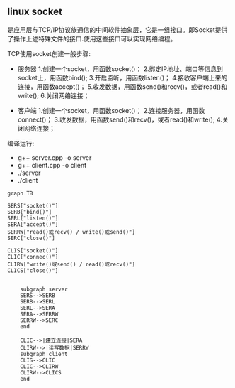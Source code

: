 ﻿## linux socket ##
是应用层与TCP/IP协议族通信的中间软件抽象层，它是一组接口。即Socket提供了操作上述特殊文件的接口.使用这些接口可以实现网络编程。

TCP使用socket创建一般步骤:

 - 服务器
  1.创建一个socket，用函数socket()；
  2.绑定IP地址、端口等信息到socket上，用函数bind();
  3.开启监听，用函数listen()；
  4.接收客户端上来的连接，用函数accept()；
  5.收发数据，用函数send()和recv()，或者read()和write();
  6.关闭网络连接；

 - 客户端
  1.创建一个socket，用函数socket()；
  2.连接服务器，用函数connect()；
  3.收发数据，用函数send()和recv()，或者read()和write();
  4.关闭网络连接；

编译运行:

 -  g++ server.cpp -o server
 -  g++ client.cpp -o client
 -  ./server
 -  ./client


```mermaid
graph TB

SERS["socket()"]
SERB["bind()"]
SERL["listen()"]
SERA["accept()"]
SERRW["read()或recv() / write()或send()"]
SERC["close()"]

CLIS["socket()"]
CLIC["connec()"]
CLIRW["write()或send() / read()或recv()"]
CLICS["close()"]


    subgraph server
    SERS-->SERB
    SERB-->SERL
    SERL-->SERA
    SERA-->SERRW
    SERRW-->SERC
    end

    CLIC-->|建立连接|SERA
    CLIRW-->|读写数据|SERRW
    subgraph client
	CLIS-->CLIC
	CLIC-->CLIRW
	CLIRW-->CLICS
    end
```